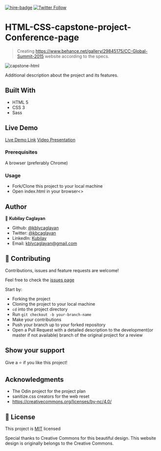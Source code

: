 [![hire-badge](https://img.shields.io/badge/Consult%20/%20Hire%20Kubilay-Click%20to%20Contact-brightgreen)](mailto:kblycaglayan@gmail.com) [![Twitter Follow](https://img.shields.io/twitter/follow/kbcaglayan?label=Follow%20Kubilay%20on%20Twitter&style=social)](https://twitter.com/kbcaglayan)

# HTML-CSS-capstone-project-Conference-page

> Creating https://www.behance.net/gallery/29845175/CC-Global-Summit-2015 website according to the specs.

![capstone-html](https://user-images.githubusercontent.com/60448833/76857618-df44c380-6866-11ea-88c9-802b5f23f509.gif)


Additional description about the project and its features.

## Built With

- HTML 5
- CSS 3
- Sass

## Live Demo

[Live Demo Link](https://rawcdn.githack.com/kblycaglayan/HTML-CSS-capstone-project-Conference-page/65c0b4f71f46e41a66cc9ae49396506723a5d562/index.html)
[Video Presentation](https://www.loom.com/share/58722e33790e41c18a7e61f090bb29f1)

### Prerequisites

A browser (preferably Chrome)

### Usage

- Fork/Clone this project to your local machine
- Open index.html in your browser<>

## Author

👤 **Kubilay Caglayan**

- Github: [@kblycaglayan](https://github.com/kblycaglayan)
- Twitter: [@kbcaglayan](https://twitter.com/kbcaglayan)
- LinkedIn: [Kubilay](https://www.linkedin.com/in/kubilaycaglayan/)
- Email: [kblycaglayan@gmail.com](mailto:kblycaglayan@gmail.com)

## 🤝 Contributing

Contributions, issues and feature requests are welcome!

Feel free to check the [issues page](https://github.com/kblycaglayan/HTML-CSS-capstone-project-Conference-page/issues)

Start by:

- Forking the project
- Cloning the project to your local machine
- `cd` into the project directory
- Run `git checkout -b your-branch-name`
- Make your contributions
- Push your branch up to your forked repository
- Open a Pull Request with a detailed description to the development(or master if not available) branch of the original project for a review

## Show your support

Give a ⭐️ if you like this project!

## Acknowledgments

- The Odin project for the project plan
- sanitize.css creators for the web reset
- https://creativecommons.org/licenses/by-nc/4.0/

## 📝 License

This project is [MIT](LICENSE.md) licensed

Special thanks to Creative Commons for this beautiful design.
This website design is originally belongs to the Creative Commons.


